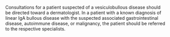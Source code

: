 Consultations for a patient suspected of a vesiculobullous disease should be directed toward a dermatologist. In a patient with a known diagnosis of linear IgA bullous disease with the suspected associated gastrointestinal disease, autoimmune disease, or malignancy, the patient should be referred to the respective specialists.